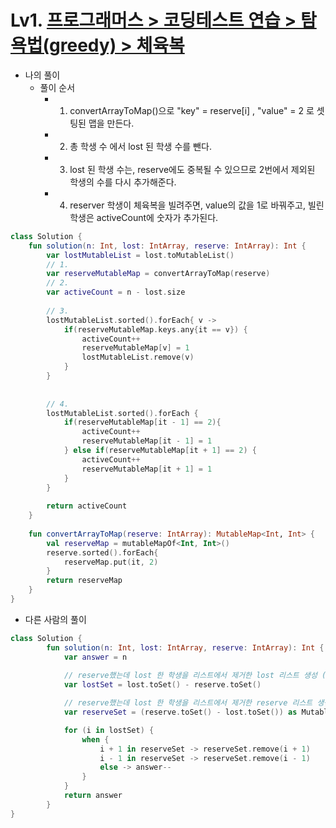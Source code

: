 # Lv1. [프로그래머스 > 코딩테스트 연습 > 탐욕법(greedy) > 체육복](https://school.programmers.co.kr/learn/courses/30/lessons/42862)

* 나의 풀이
    * 풀이 순서
        * 1. convertArrayToMap()으로 "key" = reserve[i] , "value" = 2 로 셋팅된 맵을 만든다.
        * 2. 총 학생 수 에서 lost 된 학생 수를 뺀다.
        * 3. lost 된 학생 수는, reserve에도 중복될 수 있으므로 2번에서 제외된 학생의 수를 다시 추가해준다.
        * 4. reserver 학생이 체육복을 빌려주면, value의 값을 1로 바꿔주고, 빌린 학생은 activeCount에 숫자가 추가된다.

```kotlin
class Solution {
    fun solution(n: Int, lost: IntArray, reserve: IntArray): Int {
        var lostMutableList = lost.toMutableList()
        // 1.
        var reserveMutableMap = convertArrayToMap(reserve)
        // 2.
        var activeCount = n - lost.size
        
        // 3.
        lostMutableList.sorted().forEach{ v ->
            if(reserveMutableMap.keys.any{it == v}) {
                activeCount++                
                reserveMutableMap[v] = 1
                lostMutableList.remove(v)
            }   
        }
    
        
        // 4.
        lostMutableList.sorted().forEach {
            if(reserveMutableMap[it - 1] == 2){
                activeCount++  
                reserveMutableMap[it - 1] = 1
            } else if(reserveMutableMap[it + 1] == 2) {
                activeCount++
                reserveMutableMap[it + 1] = 1
            }
        }
       
        return activeCount
    }
    
    fun convertArrayToMap(reserve: IntArray): MutableMap<Int, Int> {
        val reserveMap = mutableMapOf<Int, Int>()
        reserve.sorted().forEach{
            reserveMap.put(it, 2)   
        }
        return reserveMap
    }
}
```
* 다른 사람의 풀이
```kotlin
class Solution {
        fun solution(n: Int, lost: IntArray, reserve: IntArray): Int {
            var answer = n
            
            // reserve했는데 lost 한 학생을 리스트에서 제거한 lost 리스트 생성 (중복처리)
            var lostSet = lost.toSet() - reserve.toSet()

            // reserve했는데 lost 한 학생을 리스트에서 제거한 reserve 리스트 생성 (중복처리) -> 수정이 되어야 하므로 MutableSet으로 캐스팅
            var reserveSet = (reserve.toSet() - lost.toSet()) as MutableSet

            for (i in lostSet) {
                when {
                    i + 1 in reserveSet -> reserveSet.remove(i + 1)
                    i - 1 in reserveSet -> reserveSet.remove(i - 1)
                    else -> answer--
                }
            }
            return answer
        }
}
```
